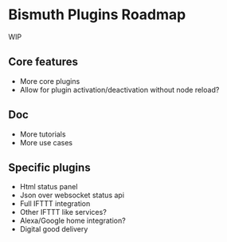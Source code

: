 # Bismuth Plugins Roadmap

WIP

## Core features

* More core plugins
* Allow for plugin activation/deactivation without node reload?

## Doc

* More tutorials
* More use cases

## Specific plugins

* Html status panel
* Json over websocket status api
* Full IFTTT integration
* Other IFTTT like services?
* Alexa/Google home integration?
* Digital good delivery
